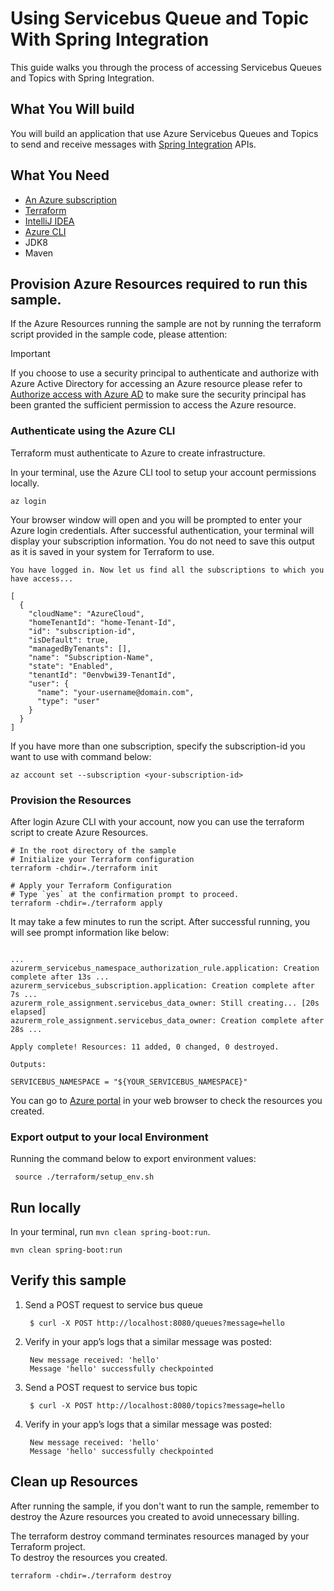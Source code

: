 # Using Servicebus Queue and Topic With Spring Integration 

This guide walks you through the process of accessing Servicebus Queues and Topics with Spring Integration.

## What You Will build
You will build an application that use Azure Servicebus Queues and Topics to send and receive messages with [Spring Integration](https://spring.io/projects/spring-integration) APIs.

## What You Need

- [An Azure subscription](https://azure.microsoft.com/free/)
- [Terraform](https://www.terraform.io/)
- [IntelliJ IDEA](https://www.jetbrains.com/idea/download/#section=mac)
- [Azure CLI](https://docs.microsoft.com/cli/azure/install-azure-cli)
- JDK8
- Maven

## Provision Azure Resources required to run this sample.
If the Azure Resources running the sample are not by running the terraform script provided in the sample code, please attention:
> [!IMPORTANT]  
> If you choose to use a security principal to authenticate and authorize with Azure Active Directory for accessing an Azure resource 
> please refer to [Authorize access with Azure AD](https://microsoft.github.io/spring-cloud-azure/docs/current/reference/html/index.html#authorize-access-with-azure-active-directory) to make sure the security principal has been granted the sufficient permission to access the Azure resource.

### Authenticate using the Azure CLI  
Terraform must authenticate to Azure to create infrastructure.

In your terminal, use the Azure CLI tool to setup your account permissions locally.

```shell
az login
```

Your browser window will open and you will be prompted to enter your Azure login credentials. After successful authentication, your terminal will display your subscription information. You do not need to save this output as it is saved in your system for Terraform to use.

```shell
You have logged in. Now let us find all the subscriptions to which you have access...

[
  {
    "cloudName": "AzureCloud",
    "homeTenantId": "home-Tenant-Id",
    "id": "subscription-id",
    "isDefault": true,
    "managedByTenants": [],
    "name": "Subscription-Name",
    "state": "Enabled",
    "tenantId": "0envbwi39-TenantId",
    "user": {
      "name": "your-username@domain.com",
      "type": "user"
    }
  }
]
```

If you have more than one subscription, specify the subscription-id you want to use with command below: 
```shell
az account set --subscription <your-subscription-id>
```

### Provision the Resources

After login Azure CLI with your account, now you can use the terraform script to create Azure Resources.

```shell
# In the root directory of the sample
# Initialize your Terraform configuration
terraform -chdir=./terraform init

# Apply your Terraform Configuration
# Type `yes` at the confirmation prompt to proceed.
terraform -chdir=./terraform apply

```




It may take a few minutes to run the script. After successful running, you will see prompt information like below:

```shell

...
azurerm_servicebus_namespace_authorization_rule.application: Creation complete after 13s ...
azurerm_servicebus_subscription.application: Creation complete after 7s ...
azurerm_role_assignment.servicebus_data_owner: Still creating... [20s elapsed]
azurerm_role_assignment.servicebus_data_owner: Creation complete after 28s ...

Apply complete! Resources: 11 added, 0 changed, 0 destroyed.

Outputs:

SERVICEBUS_NAMESPACE = "${YOUR_SERVICEBUS_NAMESPACE}"

```

You can go to [Azure portal](https://ms.portal.azure.com/) in your web browser to check the resources you created.

### Export output to your local Environment
Running the command below to export environment values:

```shell
 source ./terraform/setup_env.sh
```

## Run locally

In your terminal, run `mvn clean spring-boot:run`.


```shell
mvn clean spring-boot:run
```

## Verify this sample

1. Send a POST request to service bus queue

        $ curl -X POST http://localhost:8080/queues?message=hello

2. Verify in your app’s logs that a similar message was posted:

        New message received: 'hello'
        Message 'hello' successfully checkpointed
3. Send a POST request to service bus topic

        $ curl -X POST http://localhost:8080/topics?message=hello

4. Verify in your app’s logs that a similar message was posted:

        New message received: 'hello'
        Message 'hello' successfully checkpointed

## Clean up Resources
After running the sample, if you don't want to run the sample, remember to destroy the Azure resources you created to avoid unnecessary billing.

The terraform destroy command terminates resources managed by your Terraform project.   
To destroy the resources you created.

```shell
terraform -chdir=./terraform destroy
```




